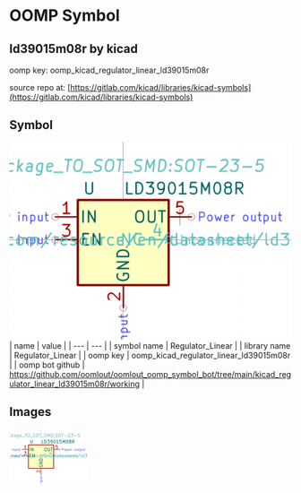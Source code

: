 # OOMP Symbol  
## ld39015m08r  by kicad  
  
oomp key: oomp_kicad_regulator_linear_ld39015m08r  
  
source repo at: [https://gitlab.com/kicad/libraries/kicad-symbols](https://gitlab.com/kicad/libraries/kicad-symbols)  
## Symbol  
  
[![working.png](working_600.png)](working.png)  
| name | value | 
| --- | --- | 
| symbol name | Regulator_Linear | 
| library name | Regulator_Linear | 
| oomp key | oomp_kicad_regulator_linear_ld39015m08r | 
| oomp bot github | https://github.com/oomlout/oomlout_oomp_symbol_bot/tree/main/kicad_regulator_linear_ld39015m08r/working | 
## Images  
  
[![working.png](working_140.png)](working.png)  
